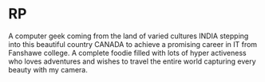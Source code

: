 # RP
A computer geek coming from the land of varied cultures INDIA stepping into this beautiful country CANADA to achieve a promising career in IT from Fanshawe college. A complete foodie filled with lots of hyper activeness who ​loves adventures and wishes to travel the entire world capturing every beauty with my camera.
